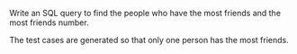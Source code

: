 Write an SQL query to find the people who have the most friends and the most friends number.

The test cases are generated so that only one person has the most friends.
